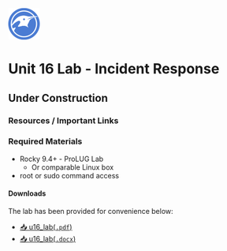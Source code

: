 <div class="flex-container">
        <img src="https://github.com/ProfessionalLinuxUsersGroup/img/blob/main/Assets/Logos/ProLUG_Round_Transparent_LOGO.png?raw=true" width="64" height="64"></img>
    <p>
        <h1>Unit 16 Lab - Incident Response</h1>
    </p>
</div>

## Under Construction

### Resources / Important Links

### Required Materials

- Rocky 9.4+ - ProLUG Lab
  - Or comparable Linux box
- root or sudo command access

#### Downloads

The lab has been provided for convenience below:

- <a href="./assets/downloads/u16/u16_lab.pdf" target="_blank" download>📥 u16_lab(`.pdf`)</a>
- <a href="./assets/downloads/u16/u16_lab.docx" target="_blank" download>📥 u16_lab(`.docx`)</a>
